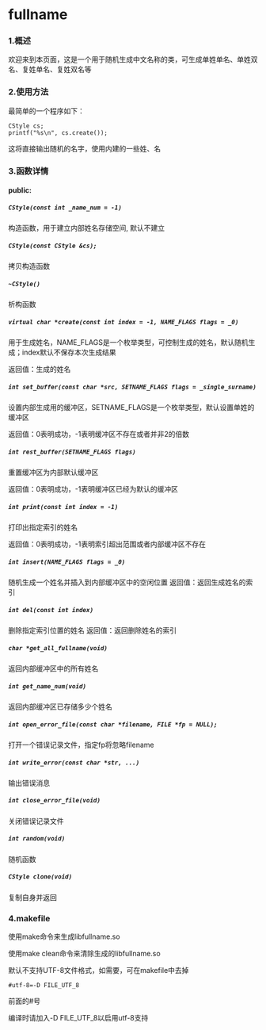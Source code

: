# fullname

### 1.概述
  欢迎来到本页面，这是一个用于随机生成中文名称的类，可生成单姓单名、单姓双名、复姓单名、复姓双名等
  
### 2.使用方法
最简单的一个程序如下：
```
CStyle cs;
printf("%s\n", cs.create());
```

这将直接输出随机的名字，使用内建的一些姓、名

### 3.函数详情
#### public:
##### `CStyle(const int _name_num = -1)`

构造函数，用于建立内部姓名存储空间, 默认不建立

##### `CStyle(const CStyle &cs);`

拷贝构造函数

##### `~CStyle()`
析构函数

##### `virtual char *create(const int index = -1, NAME_FLAGS flags = _0)`
用于生成姓名，NAME_FLAGS是一个枚举类型，可控制生成的姓名，默认随机生成；index默认不保存本次生成结果

返回值：生成的姓名

##### `int set_buffer(const char *src, SETNAME_FLAGS flags = _single_surname)`
设置内部生成用的缓冲区，SETNAME_FLAGS是一个枚举类型，默认设置单姓的缓冲区

返回值：0表明成功，-1表明缓冲区不存在或者并非2的倍数

##### `int rest_buffer(SETNAME_FLAGS flags)`
重置缓冲区为内部默认缓冲区

返回值：0表明成功，-1表明缓冲区已经为默认的缓冲区

##### `int print(const int index = -1)`
打印出指定索引的姓名

返回值：0表明成功，-1表明索引超出范围或者内部缓冲区不存在

##### `int insert(NAME_FLAGS flags = _0)`
随机生成一个姓名并插入到内部缓冲区中的空闲位置
返回值：返回生成姓名的索引

##### `int del(const int index)`
删除指定索引位置的姓名
返回值：返回删除姓名的索引

##### `char *get_all_fullname(void)`
返回内部缓冲区中的所有姓名

##### `int get_name_num(void)`
返回内部缓冲区已存储多少个姓名

##### `int open_error_file(const char *filename, FILE *fp = NULL);`
打开一个错误记录文件，指定fp将忽略filename

##### `int write_error(const char *str, ...)`
输出错误消息

##### `int close_error_file(void)`
关闭错误记录文件

##### `int random(void)`
随机函数

##### `CStyle clone(void)`
复制自身并返回

### 4.makefile
使用make命令来生成libfullname.so

使用make clean命令来清除生成的libfullname.so

默认不支持UTF-8文件格式，如需要，可在makefile中去掉

`#utf-8=-D FILE_UTF_8`

前面的#号

编译时请加入-D FILE_UTF_8以启用utf-8支持
